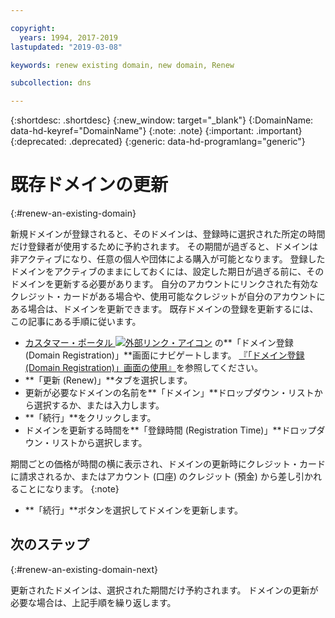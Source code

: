 ```yaml
---

copyright:
  years: 1994, 2017-2019
lastupdated: "2019-03-08"

keywords: renew existing domain, new domain, Renew

subcollection: dns

---
```


{:shortdesc: .shortdesc}
{:new_window: target="_blank"}
{:DomainName: data-hd-keyref="DomainName"}
{:note: .note}
{:important: .important}
{:deprecated: .deprecated}
{:generic: data-hd-programlang="generic"}

# 既存ドメインの更新
{:#renew-an-existing-domain}

新規ドメインが登録されると、そのドメインは、登録時に選択された所定の時間だけ登録者が使用するために予約されます。 その期間が過ぎると、ドメインは非アクティブになり、任意の個人や団体による購入が可能となります。 登録したドメインをアクティブのままにしておくには、設定した期日が過ぎる前に、そのドメインを更新する必要があります。 自分のアカウントにリンクされた有効なクレジット・カードがある場合や、使用可能なクレジットが自分のアカウントにある場合は、ドメインを更新できます。 既存ドメインの登録を更新するには、この記事にある手順に従います。

* [カスタマー・ポータル ![外部リンク・アイコン](../../icons/launch-glyph.svg "外部リンク・アイコン")](https://{DomainName}/) の**「ドメイン登録 (Domain Registration)」**画面にナビゲートします。 [『「ドメイン登録 (Domain Registration)」画面の使用』](/docs/infrastructure/dns?topic=dns-how-to-use-the-domain-registration-screen)を参照してください。
* **「更新 (Renew)」**タブを選択します。
* 更新が必要なドメインの名前を**「ドメイン」**ドロップダウン・リストから選択するか、または入力します。
* **「続行」**をクリックします。
* ドメインを更新する時間を**「登録時間 (Registration Time)」**ドロップダウン・リストから選択します。

期間ごとの価格が時間の横に表示され、ドメインの更新時にクレジット・カードに請求されるか、またはアカウント (口座) のクレジット (預金) から差し引かれることになります。
{:note}

* **「続行」**ボタンを選択してドメインを更新します。

## 次のステップ
{:#renew-an-existing-domain-next}

更新されたドメインは、選択された期間だけ予約されます。 ドメインの更新が必要な場合は、上記手順を繰り返します。
